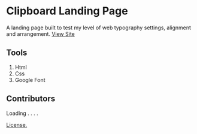 # Clipboard Landing Page

A landing page built to test my level of web typography settings, alignment and arrangement.
[View Site](https://clip-boards.netlify.app)

## Tools
1. Html
2. Css
3. Google Font

## Contributors
Loading . . . .

[License.](https://www.frontendmentor.io/challenges/clipboard-landing-page-5cc9bccd6c4c91111378ecb9)
